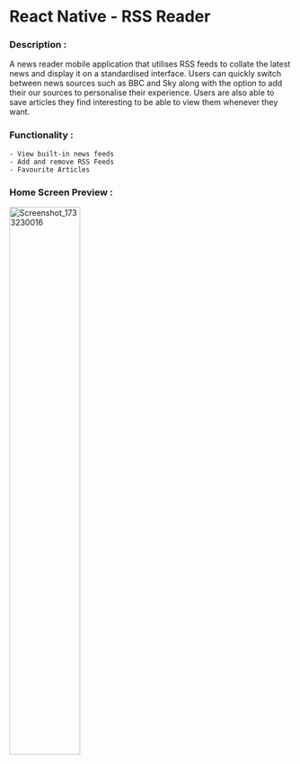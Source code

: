 # React Native - RSS Reader
 
### Description :
A news reader mobile application that utilises RSS feeds to collate the latest news and display it on a standardised interface. Users can quickly switch between news sources such as BBC and Sky along with the option to add their our sources to personalise their experience. Users are also able to save articles they find interesting to be able to view them whenever they want. 

### Functionality :
    - View built-in news feeds
    - Add and remove RSS Feeds
    - Favourite Articles

### Home Screen Preview :
<img src="https://github.com/user-attachments/assets/e1ab8447-91b3-4df7-b2f7-3539416aa885" alt="Screenshot_1733230016" style="width: 50%;">



